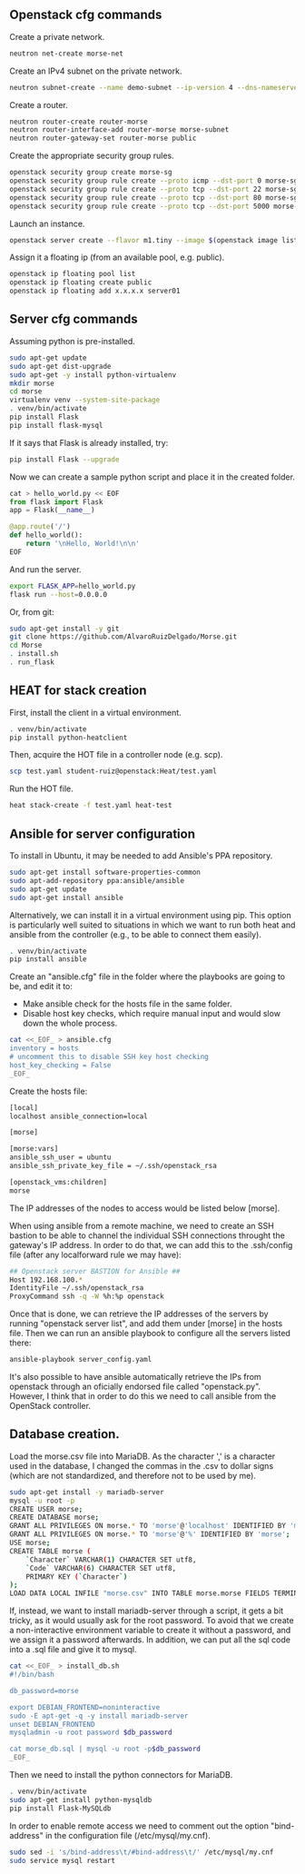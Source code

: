 ## Openstack cfg commands

Create a private network.
```bash
neutron net-create morse-net
```

Create an IPv4 subnet on the private network.
```bash
neutron subnet-create --name demo-subnet --ip-version 4 --dns-nameserver 8.8.4.4 morse-net 192.168.0.0/24
```

Create a router.
```bash
neutron router-create router-morse
neutron router-interface-add router-morse morse-subnet
neutron router-gateway-set router-morse public
```

Create the appropriate security group rules.
```bash
openstack security group create morse-sg
openstack security group rule create --proto icmp --dst-port 0 morse-sg
openstack security group rule create --proto tcp --dst-port 22 morse-sg
openstack security group rule create --proto tcp --dst-port 80 morse-sg
openstack security group rule create --proto tcp --dst-port 5000 morse-sg

```

Launch an instance.
```bash
openstack server create --flavor m1.tiny --image $(openstack image list | awk '/Ubuntu/ {print $2}') --nic net-id=$(openstack network list | awk '/ morse-net / {print $2}') --security-group morse-sg --key-name mykey server-01
```

Assign it a floating ip (from an available pool, e.g. public).
```bash
openstack ip floating pool list
openstack ip floating create public
openstack ip floating add x.x.x.x server01
```

## Server cfg commands

Assuming python is pre-installed.
```bash
sudo apt-get update
sudo apt-get dist-upgrade
sudo apt-get -y install python-virtualenv
mkdir morse
cd morse
virtualenv venv --system-site-package
. venv/bin/activate
pip install Flask
pip install flask-mysql
```
If it says that Flask is already installed, try:
```bash
pip install Flask --upgrade
```

Now we can create a sample python script and place it in the created folder.
```Python
cat > hello_world.py << EOF
from flask import Flask
app = Flask(__name__)

@app.route('/')
def hello_world():
    return '\nHello, World!\n\n'
EOF
```

And run the server.
```bash
export FLASK_APP=hello_world.py
flask run --host=0.0.0.0
```

Or, from git:
```bash
sudo apt-get install -y git
git clone https://github.com/AlvaroRuizDelgado/Morse.git
cd Morse
. install.sh
. run_flask
```

## HEAT for stack creation

First, install the client in a virtual environment.
```bash
. venv/bin/activate
pip install python-heatclient
```

Then, acquire the HOT file in a controller node (e.g. scp).
```bash
scp test.yaml student-ruiz@openstack:Heat/test.yaml
```

Run the HOT file.
```bash
heat stack-create -f test.yaml heat-test
```

## Ansible for server configuration

To install in Ubuntu, it may be needed to add Ansible's PPA repository.
```bash
sudo apt-get install software-properties-common
sudo apt-add-repository ppa:ansible/ansible
sudo apt-get update
sudo apt-get install ansible
```

Alternatively, we can install it in a virtual environment using pip. This option is particularly well suited to situations in which we want to run both heat and ansible from the controller (e.g., to be able to connect them easily).
```bash
. venv/bin/activate
pip install ansible
```

Create an "ansible.cfg" file in the folder where the playbooks are going to be, and edit it to:
- Make ansible check for the hosts file in the same folder.
- Disable host key checks, which require manual input and would slow down the whole process.

```bash
cat <<_EOF_ > ansible.cfg
inventory = hosts
# uncomment this to disable SSH key host checking
host_key_checking = False
_EOF_
```
Create the hosts file:

```bash
[local]
localhost ansible_connection=local

[morse]

[morse:vars]
ansible_ssh_user = ubuntu
ansible_ssh_private_key_file = ~/.ssh/openstack_rsa

[openstack_vms:children]
morse
```

The IP addresses of the nodes to access would be listed below [morse].

When using ansible from a remote machine, we need to create an SSH bastion to be able to channel the individual SSH connections throught the gateway's IP address. In order to do that, we can add this to the .ssh/config file (after any localforward rule we may have):
```bash
## Openstack server BASTION for Ansible ##
Host 192.168.100.*
IdentityFile ~/.ssh/openstack_rsa
ProxyCommand ssh -q -W %h:%p openstack
```

Once that is done, we can retrieve the IP addresses of the servers by running "openstack server list", and add them under [morse] in the hosts file. Then we can run an ansible playbook to configure all the servers listed there:
```bash
ansible-playbook server_config.yaml
```

It's also possible to have ansible automatically retrieve the IPs from openstack through an oficially endorsed file called "openstack.py". However, I think that in order to do this we need to call ansible from the OpenStack controller.

## Database creation.

Load the morse.csv file into MariaDB. As the character ',' is a character used in the database, I changed the commas in the .csv to dollar signs (which are not standardized, and therefore not to be used by me).
```bash
sudo apt-get install -y mariadb-server
mysql -u root -p
CREATE USER morse;
CREATE DATABASE morse;
GRANT ALL PRIVILEGES ON morse.* TO 'morse'@'localhost' IDENTIFIED BY 'morse';
GRANT ALL PRIVILEGES ON morse.* TO 'morse'@'%' IDENTIFIED BY 'morse';
USE morse;
CREATE TABLE morse (
    `Character` VARCHAR(1) CHARACTER SET utf8,
    `Code` VARCHAR(6) CHARACTER SET utf8,
    PRIMARY KEY (`Character`)
);
LOAD DATA LOCAL INFILE "morse.csv" INTO TABLE morse.morse FIELDS TERMINATED BY '$' LINES TERMINATED BY '\n';
```

If, instead, we want to install mariadb-server through a script, it gets a bit tricky, as it would usually ask for the root password. To avoid that we create a non-interactive environment variable to create it without a password, and we assign it a password afterwards. In addition, we can put all the sql code into a .sql file and give it to mysql.
```bash
cat <<_EOF_ > install_db.sh
#!/bin/bash

db_password=morse

export DEBIAN_FRONTEND=noninteractive
sudo -E apt-get -q -y install mariadb-server
unset DEBIAN_FRONTEND
mysqladmin -u root password $db_password

cat morse_db.sql | mysql -u root -p$db_password
_EOF_
```

Then we need to install the python connectors for MariaDB.
```bash
. venv/bin/activate
sudo apt-get install python-mysqldb
pip install Flask-MySQLdb
```

In order to enable remote access we need to comment out the option "bind-address" in the configuration file (/etc/mysql/my.cnf).
```bash
sudo sed -i 's/bind-address\t/#bind-address\t/' /etc/mysql/my.cnf
sudo service mysql restart
```
